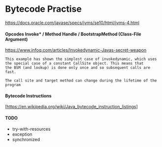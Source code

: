 # Bytecode Practise

https://docs.oracle.com/javase/specs/jvms/se10/html/jvms-4.html

#### Opcodes Invoke* / Method Handle / BootstrapMethod (Class-File Argument)

https://www.infoq.com/articles/Invokedynamic-Javas-secret-weapon

```
This example has shown the simplest case of invokedynamic, which uses 
the special case of a constant CallSite object. This means that 
the BSM (and lookup) is done only once and so subsequent calls are fast.

The call site and target method can change during the lifetime of the program
```

#### Bytecode Instructions

[https://en.wikipedia.org/wiki/Java_bytecode_instruction_listings]

#### TODO

- try-with-resources
- exception
- synchronized